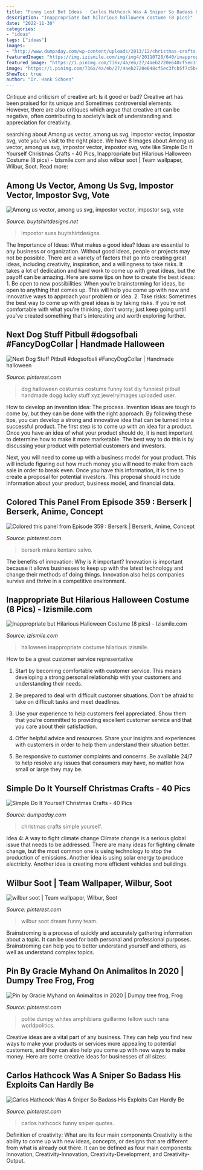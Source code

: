 ```yaml
---
title: "Funny Lost Bet Ideas : Carlos Hathcock Was A Sniper So Badass His Exploits Can Hardly Be"
description: "Inappropriate but hilarious halloween costume (8 pics)"
date: "2022-11-30"
categories:
- "ideas"
tags: ["ideas"]
images:
- "http://www.dumpaday.com/wp-content/uploads/2013/12/christmas-crafts-14.jpg"
featuredImage: "https://img.izismile.com/img/img4/20110728/640/inappropriate_but_hilarious_halloween_costume_640_05.jpg"
featured_image: "https://i.pinimg.com/736x/4a/eb/27/4aeb2720e648cf5ec3fcb5f7c5bec2b7.jpg"
image: "https://i.pinimg.com/736x/4a/eb/27/4aeb2720e648cf5ec3fcb5f7c5bec2b7.jpg"
ShowToc: true
author: "Dr. Hank Schoen"
---
```



Critique and criticism of creative art: Is it good or bad?
Creative art has been praised for its unique and Sometimes controversial elements. However, there are also critiques which argue that creative art can be negative, often contributing to society’s lack of understanding and appreciation for creativity.

	

		
searching about Among us vector, among us svg, impostor vector, impostor svg, vote you've visit to the right place. We have 8 Images about Among us vector, among us svg, impostor vector, impostor svg, vote like Simple Do It Yourself Christmas Crafts - 40 Pics, Inappropriate but Hilarious Halloween Costume (8 pics) - Izismile.com and also wilbur soot | Team wallpaper, Wilbur, Soot. Read more:
		
    
## Among Us Vector, Among Us Svg, Impostor Vector, Impostor Svg, Vote

<img loading=lazy src="https://www.buytshirtdesigns.net/wp-content/uploads/2020/10/Untitled-2-44.jpg" onerror="this.onerror=null;this.src='https://tse1.mm.bing.net/th?id=OIP.y3ZOVWKJJ6gy3rCROdGG_QHaHa&amp;pid=15.1';" alt="Among us vector, among us svg, impostor vector, impostor svg, vote">

_Source: buytshirtdesigns.net_

>impostor suss buytshirtdesigns. 

	

The Importance of Ideas: What makes a good idea?
Ideas are essential to any business or organization. Without good ideas, people or projects may not be possible. There are a variety of factors that go into creating great ideas, including creativity, inspiration, and a willingness to take risks. It takes a lot of dedication and hard work to come up with great ideas, but the payoff can be amazing. Here are some tips on how to create the best ideas: 1. Be open to new possibilities: When you're brainstorming for ideas, be open to anything that comes up. This will help you come up with new and innovative ways to approach your problem or idea. 2. Take risks: Sometimes the best way to come up with great ideas is by taking risks. If you're not comfortable with what you're thinking, don't worry; just keep going until you've created something that's interesting and worth exploring further. 
    
## Next Dog Stuff Pitbull #dogsofbali #FancyDogCollar | Handmade Halloween

<img loading=lazy src="https://i.pinimg.com/736x/4a/eb/27/4aeb2720e648cf5ec3fcb5f7c5bec2b7.jpg" onerror="this.onerror=null;this.src='https://tse1.mm.bing.net/th?id=OIP.-R0WQsgxl6rj5yMijtOgggHaJ4&amp;pid=15.1';" alt="Next Dog Stuff Pitbull #dogsofbali #FancyDogCollar | Handmade halloween">

_Source: pinterest.com_

>dog halloween costumes costume funny lost diy funniest pitbull handmade dogg lucky stuff xyz jewelryimages uploaded user. 

	

How to develop an invention idea: The process.
Invention ideas are tough to come by, but they can be done with the right approach. By following these tips, you can develop a strong and innovative idea that can be turned into a successful product.
The first step is to come up with an idea for a product. Once you have an idea of what your product should do, it is next important to determine how to make it more marketable. The best way to do this is by discussing your product with potential customers and investors.

Next, you will need to come up with a business model for your product. This will include figuring out how much money you will need to make from each sale in order to break even. Once you have this information, it is time to create a proposal for potential investors. This proposal should include information about your product, business model, and financial data.

    
## Colored This Panel From Episode 359 : Berserk | Berserk, Anime, Concept

<img loading=lazy src="https://i.pinimg.com/736x/03/29/82/0329825d634e6141992f8020aa414cde.jpg" onerror="this.onerror=null;this.src='https://tse2.mm.bing.net/th?id=OIP.ZaL8PmQBNYe1ocyOX9Ji8gHaKd&amp;pid=15.1';" alt="Colored this panel from Episode 359 : Berserk | Berserk, Anime, Concept">

_Source: pinterest.com_

>berserk miura kentaro salvo. 

	

The benefits of innovation: Why is it important?
Innovation is important because it allows businesses to keep up with the latest technology and change their methods of doing things. Innovation also helps companies survive and thrive in a competitive environment.

    
## Inappropriate But Hilarious Halloween Costume (8 Pics) - Izismile.com

<img loading=lazy src="https://img.izismile.com/img/img4/20110728/640/inappropriate_but_hilarious_halloween_costume_640_05.jpg" onerror="this.onerror=null;this.src='https://tse3.mm.bing.net/th?id=OIP.E9xkQw4NMsNKVAO0yVYtWgHaJ5&amp;pid=15.1';" alt="Inappropriate but Hilarious Halloween Costume (8 pics) - Izismile.com">

_Source: izismile.com_

>halloween inappropriate costume hilarious izismile. 

	

How to be a great customer service representative
1. Start by becoming comfortable with customer service. This means developing a strong personal relationship with your customers and understanding their needs.
2. Be prepared to deal with difficult customer situations. Don't be afraid to take on difficult tasks and meet deadlines.

3. Use your experience to help customers feel appreciated. Show them that you're committed to providing excellent customer service and that you care about their satisfaction.

4. Offer helpful advice and resources. Share your insights and experiences with customers in order to help them understand their situation better.

5. Be responsive to customer complaints and concerns. Be available 24/7 to help resolve any issues that consumers may have, no matter how small or large they may be.

    
## Simple Do It Yourself Christmas Crafts - 40 Pics

<img loading=lazy src="http://www.dumpaday.com/wp-content/uploads/2013/12/christmas-crafts-14.jpg" onerror="this.onerror=null;this.src='https://tse2.mm.bing.net/th?id=OIP.-RvXwuMa6QM8S20hNkfHQQHaKa&amp;pid=15.1';" alt="Simple Do It Yourself Christmas Crafts - 40 Pics">

_Source: dumpaday.com_

>christmas crafts simple yourself. 

	

Idea 4: A way to fight climate change
Climate change is a serious global issue that needs to be addressed. There are many ideas for fighting climate change, but the most common one is using technology to stop the production of emissions. Another idea is using solar energy to produce electricity. Another idea is creating more efficient vehicles and buildings.

    
## Wilbur Soot | Team Wallpaper, Wilbur, Soot

<img loading=lazy src="https://i.pinimg.com/736x/2b/d0/16/2bd016b4f027d67073c274f1e21e1211.jpg" onerror="this.onerror=null;this.src='https://tse1.mm.bing.net/th?id=OIP.siYYE2iVdkjs28Vb8IF8iAHaL2&amp;pid=15.1';" alt="wilbur soot | Team wallpaper, Wilbur, Soot">

_Source: pinterest.com_

>wilbur soot dream funny team. 

	

Brainstroming is a process of quickly and accurately gathering information about a topic. It can be used for both personal and professional purposes. Brainstroming can help you to better understand yourself and others, as well as understand complex topics.

    
## Pin By Gracie Myhand On Animalitos In 2020 | Dumpy Tree Frog, Frog

<img loading=lazy src="https://i.pinimg.com/736x/6e/8a/d2/6e8ad2e6783fada803a69c695f31e9d0.jpg" onerror="this.onerror=null;this.src='https://tse3.mm.bing.net/th?id=OIP.2Q34WUjKvijOATkcypOvwwHaHa&amp;pid=15.1';" alt="Pin by Gracie Myhand on Animalitos in 2020 | Dumpy tree frog, Frog">

_Source: pinterest.com_

>polite dumpy whites amphibians guillermo fellow such rana worldpolitics. 

	

Creative ideas are a vital part of any business. They can help you find new ways to make your products or services more appealing to potential customers, and they can also help you come up with new ways to make money. Here are some creative ideas for businesses of all sizes: 

    
## Carlos Hathcock Was A Sniper So Badass His Exploits Can Hardly Be

<img loading=lazy src="https://i.pinimg.com/736x/b4/cf/56/b4cf566f1dc871e5c63d71e6e2465b47.jpg" onerror="this.onerror=null;this.src='https://tse1.mm.bing.net/th?id=OIP.4URKRUcidgQk2orRiAC6-gHaLG&amp;pid=15.1';" alt="Carlos Hathcock Was A Sniper So Badass His Exploits Can Hardly Be">

_Source: pinterest.com_

>carlos hathcock funny sniper quotes. 

	

Definition of creativity: What are its four main components
Creativity is the ability to come up with new ideas, concepts, or designs that are different from what is already out there. It can be defined as four main components: Innovation, Creativity-Innovation, Creativity-Development, and Creativity-Output.

